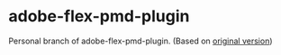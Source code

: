 adobe-flex-pmd-plugin
=====================

Personal branch of adobe-flex-pmd-plugin. (Based on [original version](http://opensource.adobe.com/svn///opensource/flexpmd/plugin/trunk/))